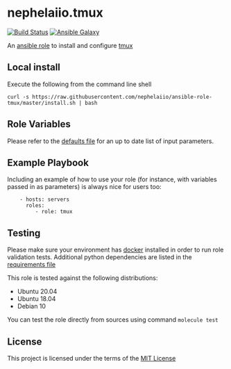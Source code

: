 # nephelaiio.tmux

[![Build Status](https://github.com/nephelaiio/ansible-role-tmux/workflows/CI/badge.svg)](https://github.com/nephelaiio/ansible-role-tmux/actions)
[![Ansible Galaxy](http://img.shields.io/badge/ansible--galaxy-nephelaiio.tmux-blue.svg)](https://galaxy.ansible.com/nephelaiio/tmux/)

An [ansible role](https://galaxy.ansible.com/nephelaiio/tmux) to install and configure [tmux](https://tmux.github.io)

## Local install

Execute the following from the command line shell

```
curl -s https://raw.githubusercontent.com/nephelaiio/ansible-role-tmux/master/install.sh | bash
```

## Role Variables

Please refer to the [defaults file](/defaults/main.yml) for an up to date list of input parameters.

## Example Playbook

Including an example of how to use your role (for instance, with variables passed in as parameters) is always nice for users too:

```
    - hosts: servers
      roles:
         - role: tmux
```

## Testing

Please make sure your environment has [docker](https://www.docker.com) installed in order to run role validation tests. Additional python dependencies are listed in the [requirements file](https://github.com/nephelaiio/ansible-role-requirements/blob/master/requirements.txt)

This role is tested against the following distributions:

  * Ubuntu 20.04
  * Ubuntu 18.04
  * Debian 10

You can test the role directly from sources using command ` molecule test `

## License

This project is licensed under the terms of the [MIT License](/LICENSE)
